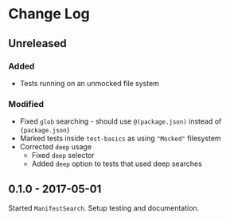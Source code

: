 # Change Log

## Unreleased

### Added
- Tests running on an unmocked file system

### Modified
- Fixed `glob` searching - should use `@(package.json)` instead of `{package.json}`
- Marked tests inside `test-basics` as using `"Mocked"` filesystem
- Corrected `deep` usage
  - Fixed `deep` selector
  - Added `deep` option to tests that used deep searches

## 0.1.0 - 2017-05-01

Started `ManifestSearch`.  Setup testing and documentation.

